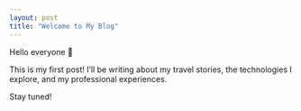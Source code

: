 ```yaml
---
layout: post
title: "Welcome to My Blog"
---
```


Hello everyone 👋

This is my first post! I’ll be writing about my travel stories, the technologies I explore, and my professional experiences.

Stay tuned!
